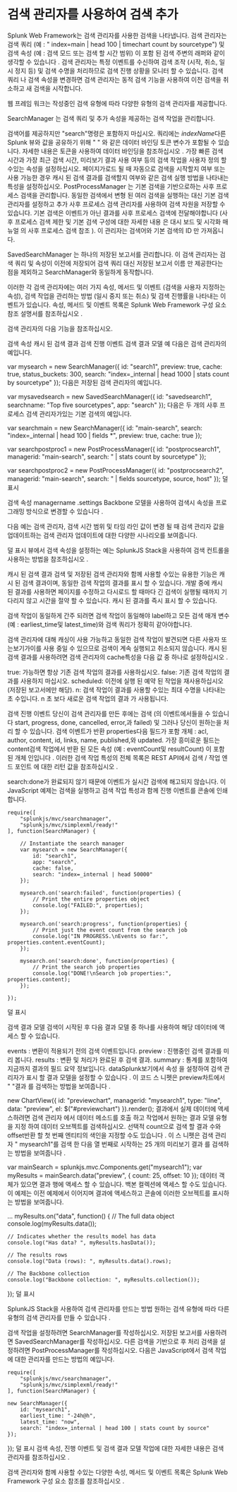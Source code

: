 # 검색 관리자를 사용하여 검색 추가
Splunk Web Framework는 검색 관리자를 사용한 검색을 나타냅니다. 검색 관리자는 검색 쿼리 (예 : " index=main | head 100 | timechart count by sourcetype") 및 검색 속성 (예 : 검색 모드 또는 검색 할 시간 범위) 이 포함 된 검색 주변의 래퍼와 같이 생각할 수 있습니다 . 검색 관리자는 특정 이벤트를 수신하여 검색 조작 (시작, 취소, 일시 정지 등) 및 검색 수명을 처리하므로 검색 진행 상황을 모니터 할 수 있습니다. 검색 쿼리 나 검색 속성을 변경하면 검색 관리자는 동적 검색 기능을 사용하여 이전 검색을 취소하고 새 검색을 시작합니다.

웹 프레임 워크는 작성중인 검색 유형에 따라 다양한 유형의 검색 관리자를 제공합니다.

SearchManager 는 검색 쿼리 및 추가 속성을 제공하는 검색 작업을 관리합니다.

검색어를 제공하지만 "search"명령은 포함하지 마십시오. 쿼리에는 $indexName$다른 Splunk 뷰와 값을 공유하기 위해 " " 와 같은 데이터 바인딩 토큰 변수가 포함될 수 있습니다. 자세한 내용은 토큰을 사용하여 데이터 바인딩을 참조하십시오 .
가장 빠른 검색 시간과 가장 최근 검색 시간, 미리보기 결과 사용 여부 등의 검색 작업을 사용자 정의 할 수있는 속성을 설정하십시오.
페이지가로드 될 때 자동으로 검색을 시작할지 여부 또는 사용 가능한 경우 캐시 된 검색 결과를 검색할지 여부와 같은 검색 실행 방법을 나타내는 특성을 설정하십시오.
PostProcessManager 는 기본 검색을 기반으로하는 사후 프로세스 검색을 관리합니다. 동일한 검색에서 변형 된 여러 검색을 실행하는 대신 기본 검색 관리자를 설정하고 추가 사후 프로세스 검색 관리자를 사용하여 검색 자원을 저장할 수 있습니다. 기본 검색은 이벤트가 아닌 결과를 사후 프로세스 검색에 전달해야합니다 (사후 프로세스 검색 제한 및 기본 검색 구성에 대한 자세한 내용 은 대시 보드 및 시각화 매뉴얼 의 사후 프로세스 검색 참조 ). 이 관리자는 검색어와 기본 검색의 ID 만 가져옵니다.

SavedSearchManager 는 하나의 저장된 보고서를 관리합니다. 이 검색 관리자는 검색 쿼리 및 속성이 이전에 저장되어 검색 쿼리 대신 저장된 보고서 이름 만 제공한다는 점을 제외하고 SearchManager와 동일하게 동작합니다.

이러한 각 검색 관리자에는 여러 가지 속성, 메서드 및 이벤트 (검색을 사용자 지정하는 속성), 검색 작업을 관리하는 방법 (일시 중지 또는 취소) 및 검색 진행률을 나타내는 이벤트가 있습니다. 속성, 메서드 및 이벤트 목록은 Splunk Web Framework 구성 요소 참조 설명서를 참조하십시오 .

검색 관리자의 다음 기능을 참조하십시오.

검색 속성
캐시 된 검색 결과
검색 진행 이벤트
검색 결과 모델
예
다음은 검색 관리자의 예입니다.

var mysearch = new SearchManager({
    id: "search1",
    preview: true,
    cache: true,
    status_buckets: 300,
    search: "index=_internal | head 1000 | stats count by sourcetype"
});
다음은 저장된 검색 관리자의 예입니다.

var mysavedsearch = new SavedSearchManager({
    id: "savedsearch1",
    searchname: "Top five sourcetypes",
    app: "search"
});
다음은 두 개의 사후 프로세스 검색 관리자가있는 기본 검색의 예입니다.

var searchmain = new SearchManager({
    id: "main-search",
    search: "index=_internal | head 100 | fields *",
    preview: true,
    cache: true
});

var searchpostproc1 = new PostProcessManager({
    id: "postprocsearch1",
    managerid: "main-search",
    search: " | stats count by sourcetype"
});

var searchpostproc2 = new PostProcessManager({
    id: "postprocsearch2",
    managerid: "main-search",
    search: " | fields sourcetype, source, host"
});
덜 표시



검색 속성
managername .settings Backbone 모델을 사용하여 검색시 속성을 프로그래밍 방식으로 변경할 수 있습니다 .

다음 예는 검색 관리자, 검색 시간 범위 및 타임 라인 값이 변경 될 때 검색 관리자 값을 업데이트하는 검색 관리자 업데이트에 대한 다양한 시나리오를 보여줍니다.

<script>
    require([
        "splunkjs/mvc/searchmanager",
        "splunkjs/mvc/timelineview",
        "splunkjs/mvc/eventsviewerview",
        "splunkjs/mvc/simplexml/ready!"
    ], function(
        SearchManager,
        TimelineView,
        EventsViewerView
    ) {

        // Instantiate the search manager and views
        var mysearch = new SearchManager({
            id: "search1",
            search: "*", // Change this below
            preview: true,
            cache: true,
            status_buckets: 300
        });

        var mytimeline = new TimelineView ({
            id: "timeline1",
            managerid: "search1",
            el: $("#mytimeline")
        }).render();

        var myeventsviewer = new EventsViewerView ({
            id: "eviewer1",
            managerid: "search1",
            el: $("#myeventsviewer")
        }).render();

        // Update the search's time range
        mysearch.settings.set("earliest_time", "-12h");
        mysearch.settings.set("latest_time", "-6h");

        // Update the search query
        mysearch.settings.set("search", "index=_internal | head 2");

        // When the timeline changes, update the search manager
        mytimeline.on("change", function() {
        
        // Update the search manager with the timeline value
            mysearch.settings.set(mytimeline.val());
        });

    });
</script>
덜 표시
뷰에서 검색 속성을 설정하는 예는 SplunkJS Stack을 사용하여 검색 컨트롤을 사용하는 방법을 참조하십시오 .


캐시 된 검색 결과
검색 및 저장된 검색 관리자와 함께 사용할 수있는 유용한 기능은 캐시 된 검색 결과이며, 동일한 검색 작업의 결과를 표시 할 수 있습니다. 개발 중에 캐시 된 결과를 사용하면 페이지를 수정하고 다시로드 할 때마다 긴 검색이 실행될 때까지 기다리지 않고 시간을 절약 할 수 있습니다. 캐시 된 결과를 즉시 표시 할 수 있습니다.

검색 작업이 동일하게 간주 되려면 검색 작업이 동일해야 label하고 모든 검색 매개 변수 (예 : earliest_time및 latest_time)와 검색 쿼리가 정확히 같아야합니다.

검색 관리자에 대해 캐싱이 사용 가능하고 동일한 검색 작업이 발견되면 다른 사용자 또는보기가이를 사용 중일 수 있으므로 검색이 계속 실행되고 취소되지 않습니다.
캐시 된 검색 결과를 사용하려면 검색 관리자의 cache특성을 다음 값 중 하나로 설정하십시오 .

true: 가능하면 항상 기존 검색 작업의 결과를 사용하십시오.
false: 기존 검색 작업의 결과를 사용하지 마십시오.
scheduled: 이전에 실행 된 예약 된 작업을 재사용하십시오 (저장된 보고서에만 해당).
n: 검색 작업이 결과를 사용할 수있는 최대 수명을 나타내는 초 수입니다. n 초 보다 새로운 검색 작업의 결과 가 사용됩니다.

검색 진행 이벤트
당신이 검색 관리자를 만든 후에는 검색 (의 이벤트에서들을 수 있습니다 start, progress, done, cancelled, error,과 failed) 및 그러나 당신이 원하는을 처리 할 수 있습니다. 검색 이벤트가 반환 properties다음 필드가 포함 개체 : acl, author, content, id, links, name, published,와 updated. 가장 흥미로운 필드는 content검색 작업에서 반환 된 모든 속성 (예 : eventCount및 resultCount) 이 포함 된 개체 인입니다 . 이러한 검색 작업 특성의 전체 목록은 REST API에서 검색 / 작업 엔드 포인트 에 대한 리턴 값을 참조하십시오 .

search:done가 완료되지 않기 때문에 이벤트가 실시간 검색에 해고되지 않습니다.
이 JavaScript 예제는 검색을 실행하고 검색 작업 특성과 함께 진행 이벤트를 콘솔에 인쇄합니다.

    require([
        "splunkjs/mvc/searchmanager",
        "splunkjs/mvc/simplexml/ready!"
    ], function(SearchManager) {

        // Instantiate the search manager
        var mysearch = new SearchManager({
            id: "search1",
            app: "search",
            cache: false,
            search: "index=_internal | head 50000" 
        });

        mysearch.on('search:failed', function(properties) {
            // Print the entire properties object
            console.log("FAILED:", properties);
        });

        mysearch.on('search:progress', function(properties) {
            // Print just the event count from the search job
            console.log("IN PROGRESS.\nEvents so far:", properties.content.eventCount);
        });

        mysearch.on('search:done', function(properties) {
            // Print the search job properties
            console.log("DONE!\nSearch job properties:", properties.content);
        });

    });
덜 표시


검색 결과 모델
검색이 시작된 후 다음 결과 모델 중 하나를 사용하여 해당 데이터에 액세스 할 수 있습니다.

events : 변환이 적용되기 전의 검색 이벤트입니다.
preview : 진행중인 검색 결과를 미리 봅니다.
results : 변환 및 처리가 완료된 후 검색 결과.
summary : 통계를 포함하여 지금까지 결과의 필드 요약 정보입니다.
dataSplunk보기에서 속성 을 설정하여 검색 관리자가 표시 할 결과 모델을 설정할 수 있습니다 . 이 코드 스 니펫은 preview차트에서 " "결과 를 검색하는 방법을 보여줍니다 .

new ChartView({
    id: "previewchart",
    managerid: "mysearch1",
    type: "line",
    data: "preview",
    el: $("#previewchart")
}).render();
결과에서 실제 데이터에 액세스하려면 검색 관리자 에서 데이터 메소드를 호출 하고 작업에서 원하는 결과 모델 유형을 지정 하여 데이터 오브젝트를 검색하십시오. 선택적 count으로 검색 할 결과 수와 offset반환 할 첫 번째 엔티티의 색인을 지정할 수도 있습니다 . 이 스 니펫은 검색 관리자 " mysearch1"를 검색 한 다음 열 번째로 시작하는 25 개의 미리보기 결과 를 검색하는 방법을 보여줍니다 .

var mainSearch = splunkjs.mvc.Components.get("mysearch1");
var myResults = mainSearch.data("preview", { count: 25, offset: 10 });
데이터 객체가 있으면 결과 행에 액세스 할 수 있습니다. 백본 컬렉션에 액세스 할 수도 있습니다. 이 예제는 이전 예제에서 이어지며 결과에 액세스하고 콘솔에 이러한 오브젝트를 표시하는 방법을 보여줍니다.

...
myResults.on("data", function() {
    // The full data object
    console.log(myResults.data());

    // Indicates whether the results model has data
    console.log("Has data? ", myResults.hasData());

    // The results rows
    console.log("Data (rows): ", myResults.data().rows);

    // The Backbone collection
    console.log("Backbone collection: ", myResults.collection());
});
덜 표시

SplunkJS Stack을 사용하여 검색 관리자를 만드는 방법
원하는 검색 유형에 따라 다른 유형의 검색 관리자를 만들 수 있습니다 .

검색 작업을 설정하려면 SearchManager를 작성하십시오.
저장된 보고서를 사용하려면 SavedSearchManager를 작성하십시오.
다른 검색을 기반으로 후 처리 검색을 설정하려면 PostProcessManager를 작성하십시오.
다음은 JavaScript에서 검색 작업에 대한 관리자를 만드는 방법의 예입니다.

    require([
        "splunkjs/mvc/searchmanager",
        "splunkjs/mvc/simplexml/ready!"
    ], function(SearchManager) {

    new SearchManager({
        id: "mysearch1",
        earliest_time: "-24h@h",
        latest_time: "now",
        search: "index=_internal | head 100 | stats count by source"
    });
});
덜 표시
검색 속성, 진행 이벤트 및 검색 결과 모델 작업에 대한 자세한 내용은 검색 관리자를 참조하십시오 .

검색 관리자와 함께 사용할 수있는 다양한 속성, 메서드 및 이벤트 목록은 Splunk Web Framework 구성 요소 참조를 참조하십시오 .

